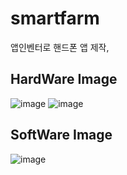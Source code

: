 # smartfarm

앱인벤터로 핸드폰 앱 제작, 

## HardWare Image
![image](https://user-images.githubusercontent.com/87608623/233479883-6694502e-08d1-47aa-b881-604097b2bdfc.png)
![image](https://user-images.githubusercontent.com/87608623/233480098-e522540f-6122-4fb8-b26d-ab6ea2b679e0.png)

## SoftWare Image
![image](https://user-images.githubusercontent.com/87608623/233480035-ec48470a-b72d-41c3-ad76-ab6442781cb9.png)

